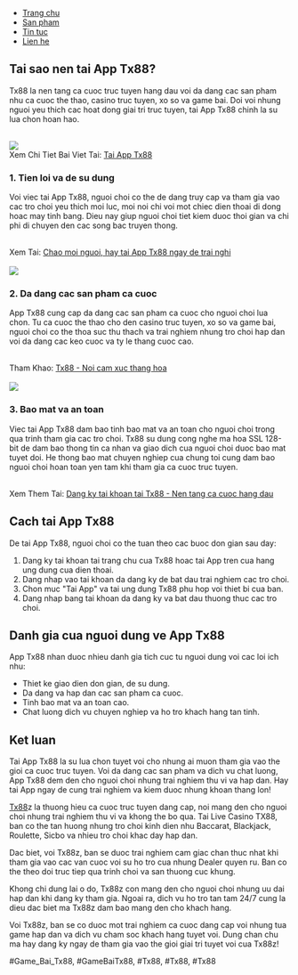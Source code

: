 <nav>
<ul>
<li><a href="#">Trang chu</a></li>
<li><a href="#">San pham</a></li>
<li><a href="#">Tin tuc</a></li>
<li><a href="#">Lien he</a></li>
</ul>
</nav><section>
<h2>Tai sao nen tai App Tx88?</h2>
<p>Tx88 la nen tang ca cuoc truc tuyen hang dau voi da dang cac san pham nhu ca cuoc the thao, casino truc tuyen, xo so va game bai. Doi voi nhung nguoi yeu thich cac hoat dong giai tri truc tuyen, tai App Tx88 chinh la su lua chon hoan hao.</p><br><img src="https://tx88z.net/wp-content/uploads/2025/02/tai-app-tx88.jpg"></br>
Xem Chi Tiet Bai Viet Tai: <a href="https://tx88z.net/tai-app-tx88/">Tai App Tx88</a>
<h3>1. Tien loi va de su dung</h3>
<p>Voi viec tai App Tx88, nguoi choi co the de dang truy cap va tham gia vao cac tro choi yeu thich moi luc, moi noi chi voi mot chiec dien thoai di dong hoac may tinh bang. Dieu nay giup nguoi choi tiet kiem duoc thoi gian va chi phi di chuyen den cac song bac truyen thong.</p><br>Xem Tai: <a href="https://www.behance.net/gallery/222072339/Chao-mi-ngui-hay-ti-App-Tx88-ngay-d-tri-nghi">Chao moi nguoi, hay tai App Tx88 ngay de trai nghi</a></br><br><img src="https://tx88z.net/wp-content/uploads/2025/02/cach-tai-app-sieu-toc-tren-dien-thoai.jpg"></br>
<h3>2. Da dang cac san pham ca cuoc</h3>
<p>App Tx88 cung cap da dang cac san pham ca cuoc cho nguoi choi lua chon. Tu ca cuoc the thao cho den casino truc tuyen, xo so va game bai, nguoi choi co the thoa suc thu thach va trai nghiem nhung tro choi hap dan voi da dang cac keo cuoc va ty le thang cuoc cao.</p><br>Tham Khao: <a href="https://tx88znet1.amebaownd.com/posts/56538720">Tx88 - Noi cam xuc thang hoa</a></br><br><img src="https://tx88z.net/wp-content/uploads/2025/02/nhung-ly-do-nguoi-dung-nen-tai-app-tx88.jpg"></br>
<h3>3. Bao mat va an toan</h3>
<p>Viec tai App Tx88 dam bao tinh bao mat va an toan cho nguoi choi trong qua trinh tham gia cac tro choi. Tx88 su dung cong nghe ma hoa SSL 128-bit de dam bao thong tin ca nhan va giao dich cua nguoi choi duoc bao mat tuyet doi. He thong bao mat chuyen nghiep cua chung toi cung dam bao nguoi choi hoan toan yen tam khi tham gia ca cuoc truc tuyen.</p><br>Xem Them Tai: <a href="https://tx88znet1.shopinfo.jp/posts/56538748">Dang ky tai khoan tai Tx88 - Nen tang ca cuoc hang dau</a></br>
<h2>Cach tai App Tx88</h2>
<p>De tai App Tx88, nguoi choi co the tuan theo cac buoc don gian sau day:</p>
<ol>
<li>Dang ky tai khoan tai trang chu cua Tx88 hoac tai App tren cua hang ung dung cua dien thoai.</li>
<li>Dang nhap vao tai khoan da dang ky de bat dau trai nghiem cac tro choi.</li>
<li>Chon muc "Tai App" va tai ung dung Tx88 phu hop voi thiet bi cua ban.</li>
<li>Dang nhap bang tai khoan da dang ky va bat dau thuong thuc cac tro choi.</li>
</ol>
<h2>Danh gia cua nguoi dung ve App Tx88</h2>
<p>App Tx88 nhan duoc nhieu danh gia tich cuc tu nguoi dung voi cac loi ich nhu:</p>
<ul>
<li>Thiet ke giao dien don gian, de su dung.</li>
<li>Da dang va hap dan cac san pham ca cuoc.</li>
<li>Tinh bao mat va an toan cao.</li>
<li>Chat luong dich vu chuyen nghiep va ho tro khach hang tan tinh.</li>
</ul>
<h2>Ket luan</h2>
<p>Tai App Tx88 la su lua chon tuyet voi cho nhung ai muon tham gia vao the gioi ca cuoc truc tuyen. Voi da dang cac san pham va dich vu chat luong, App Tx88 dem den cho nguoi choi nhung trai nghiem thu vi va hap dan. Hay tai App ngay de cung trai nghiem va kiem duoc nhung khoan thang lon!</p>
</section><p><a href="https://tx88z.net/">Tx88</a>z la thuong hieu ca cuoc truc tuyen dang cap, noi mang den cho nguoi choi nhung trai nghiem thu vi va khong the bo qua. Tai Live Casino TX88, ban co the tan huong nhung tro choi kinh dien nhu Baccarat, Blackjack, Roulette, Sicbo va nhieu tro choi khac day hap dan.

Dac biet, voi Tx88z, ban se duoc trai nghiem cam giac chan thuc nhat khi tham gia vao cac van cuoc voi su ho tro cua nhung Dealer quyen ru. Ban co the theo doi truc tiep qua trinh choi va san thuong cuc khung.

Khong chi dung lai o do, Tx88z con mang den cho nguoi choi nhung uu dai hap dan khi dang ky tham gia. Ngoai ra, dich vu ho tro tan tam 24/7 cung la dieu dac biet ma Tx88z dam bao mang den cho khach hang.

Voi Tx88z, ban se co duoc mot trai nghiem ca cuoc dang cap voi nhung tua game hap dan va dich vu cham soc khach hang tuyet voi. Dung chan chu ma hay dang ky ngay de tham gia vao the gioi giai tri tuyet voi cua Tx88z!</p>
#Game_Bai_Tx88, #GameBaiTx88, #Tx88, #Tx88, #Tx88
